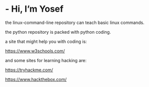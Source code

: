 # - Hi, I’m Yosef 

the linux-command-line repository can teach basic linux commands.

the python repository is packed with python coding.

a site that might help you with coding is:

https://www.w3schools.com/

and some sites for learning hacking are:

https://tryhackme.com/

https://www.hackthebox.com/










<!---
python3-12/python3-12 is a ✨ special ✨ repository because its `README.md` (this file) appears on your GitHub profile.
You can click the Preview link to take a look at your changes.
--->
